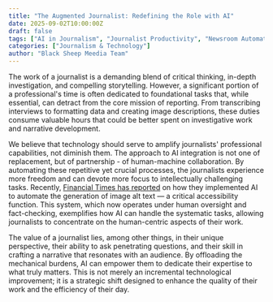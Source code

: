 ```yaml
---
title: "The Augmented Journalist: Redefining the Role with AI"
date: 2025-09-02T10:00:00Z
draft: false
tags: ["AI in Journalism", "Journalist Productivity", "Newsroom Automation", "Human-AI Collaboration", "Journalism & Technology"]
categories: ["Journalism & Technology"]
author: "Black Sheep Meedia Team"
---
```


The work of a journalist is a demanding blend of critical thinking, in-depth investigation, and compelling storytelling. However, a significant portion of a professional's time is often dedicated to foundational tasks that, while essential, can detract from the core mission of reporting. From transcribing interviews to formatting data and creating image descriptions, these duties consume valuable hours that could be better spent on investigative work and narrative development.

We believe that technology should serve to amplify journalists' professional capabilities, not diminish them. The approach to AI integration is not one of replacement, but of partnership - of human-machine collaboration. By automating these repetitive yet crucial processes, the journalists experience more freedom and can devote more focus to intellectually challenging tasks. Recently, [Financial Times has reported](https://www.linkedin.com/posts/lizlohn_144-pieces-of-alt-text-were-generated-by-activity-7366363883835457536-aOek) on how they implemented AI to automate the generation of image alt text — a critical accessibility function. This system, which now operates under human oversight and fact-checking, exemplifies how AI can handle the systematic tasks, allowing journalists to concentrate on the human-centric aspects of their work.

The value of a journalist lies, among other things, in their unique perspective, their ability to ask penetrating questions, and their skill in crafting a narrative that resonates with an audience. By offloading the mechanical burdens, AI can empower them to dedicate their expertise to what truly matters. This is not merely an incremental technological improvement; it is a strategic shift designed to enhance the quality of their work and the efficiency of their day.
